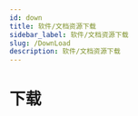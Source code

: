 ```yaml
---
id: down
title: 软件/文档资源下载
sidebar_label: 软件/文档资源下载
slug: /DownLoad
description: 软件/文档资源下载
---
```

# 下载
